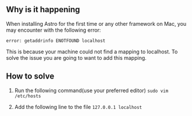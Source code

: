 ## Why is it happening

When installing Astro for the first time or any other framework on Mac, you may encounter with the following error:

`error: getaddrinfo ENOTFOUND localhost`

This is because your machine could not find a mapping to localhost. To solve the issue you are going to want to add this mapping.

## How to solve

1. Run the following command(use your preferred editor)
   `sudo vim /etc/hosts`

2. Add the following line to the file
   `127.0.0.1 localhost`
